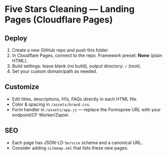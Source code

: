 # Five Stars Cleaning — Landing Pages (Cloudflare Pages)

## Deploy
1. Create a new GitHub repo and push this folder.
2. In Cloudflare Pages, connect to the repo. Framework preset: **None** (plain HTML).
3. Build settings: leave blank (no build), output directory: `/` (root).
4. Set your custom domain/path as needed.

## Customize
- Edit titles, descriptions, H1s, FAQs directly in each HTML file.
- Color & spacing in `/assets/brand.css`.
- Form handler in `/assets/app.js` — replace the Formspree URL with your endpoint/CF Worker/Zapier.

## SEO
- Each page has JSON-LD `Service` schema and a canonical URL.
- Consider adding `sitemap.xml` that lists these new pages.